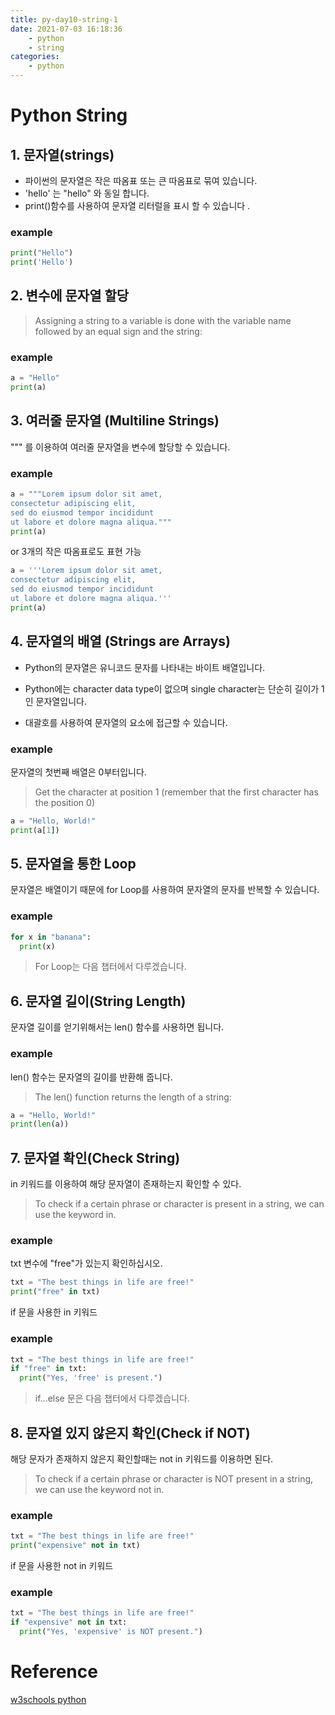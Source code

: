 ```yaml
---
title: py-day10-string-1
date: 2021-07-03 16:18:36
    - python 
    - string
categories: 
    - python
---
```


# Python String
## 1. 문자열(strings)
- 파이썬의 문자열은 작은 따옴표 또는 큰 따옴표로 묶여 있습니다.
- 'hello' 는 "hello" 와 동일 합니다.
- print()함수를 사용하여 문자열 리터럴을 표시 할 수 있습니다 .

### example
``` python
print("Hello")
print('Hello')
```
## 2. 변수에 문자열 할당
> Assigning a string to a variable is done with the variable name followed by an equal sign and the string:

### example
``` python
a = "Hello"
print(a)
```

## 3. 여러줄 문자열 (Multiline Strings)
""" 를 이용하여 여러줄 문자열을 변수에 할당할 수 있습니다.
### example
``` python
a = """Lorem ipsum dolor sit amet,
consectetur adipiscing elit,
sed do eiusmod tempor incididunt
ut labore et dolore magna aliqua."""
print(a)
```

or 3개의 작은 따옴표로도 표현 가능

``` python
a = '''Lorem ipsum dolor sit amet,
consectetur adipiscing elit,
sed do eiusmod tempor incididunt
ut labore et dolore magna aliqua.'''
print(a)
```

## 4. 문자열의 배열 (Strings are Arrays)
- Python의 문자열은 유니코드 문자를 나타내는 바이트 배열입니다. 

- Python에는 character data type이 없으며 single character는 단순히 길이가 1 인 문자열입니다.

- 대괄호를 사용하여 문자열의 요소에 접근할 수 있습니다.

### example
문자열의 첫번째 배열은 0부터입니다.
>Get the character at position 1 (remember that the first character has the position 0)
``` python
a = "Hello, World!"
print(a[1])
```

## 5. 문자열을 통한 Loop
문자열은 배열이기 때문에 for Loop를 사용하여 문자열의 문자를 반복할 수 있습니다.

### example
``` python
for x in "banana":
  print(x)
```
> For Loop는 다음 챕터에서 다루겠습니다.

## 6. 문자열 길이(String Length)
문자열 길이를 얻기위해서는 len() 함수를 사용하면 됩니다.

### example
len() 함수는 문자열의 길이를 반환해 줍니다.
> The len() function returns the length of a string:
``` python
a = "Hello, World!"
print(len(a))
```

## 7. 문자열 확인(Check String)
in 키워드를 이용하여 해당 문자열이 존재하는지 확인할 수 있다.
>To check if a certain phrase or character is present in a string, we can use the keyword in.

### example
txt 변수에 "free"가 있는지 확인하십시오.
``` python
txt = "The best things in life are free!"
print("free" in txt)
```

if 문을 사용한 in 키워드
### example
``` python
txt = "The best things in life are free!"
if "free" in txt:
  print("Yes, 'free' is present.")
```
> if...else 문은 다음 챕터에서 다루겠습니다.

## 8. 문자열 있지 않은지 확인(Check if NOT)
해당 문자가 존재하지 않은지 확인할때는 not in 키워드를 이용하면 된다.
>To check if a certain phrase or character is NOT present in a string, we can use the keyword not in.

### example
``` python
txt = "The best things in life are free!"
print("expensive" not in txt)
```

if 문을 사용한 not in 키워드
### example
``` python
txt = "The best things in life are free!"
if "expensive" not in txt:
  print("Yes, 'expensive' is NOT present.")
```

# Reference
[w3schools python](https://www.w3schools.com/python)